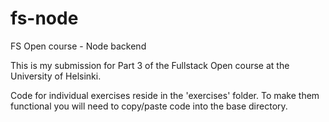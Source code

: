 # fs-node
FS Open course - Node backend

This is my submission for Part 3 of the Fullstack Open course at the University of Helsinki.

Code for individual exercises reside in the 'exercises' folder. To make them functional you will need to copy/paste code into the base directory.
